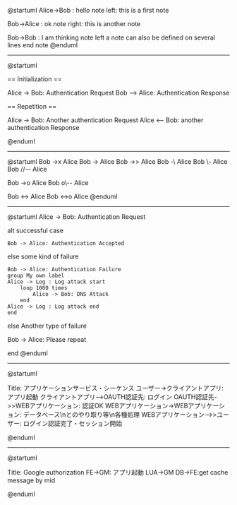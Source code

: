 @startuml
Alice->Bob : hello
note left: this is a first note

Bob->Alice : ok
note right: this is another note

Bob->Bob : I am thinking
note left
a note
can also be defined
on several lines
end note
@enduml

---

@startuml

== Initialization ==

Alice -> Bob: Authentication Request
Bob --> Alice: Authentication Response

== Repetition ==

Alice -> Bob: Another authentication Request
Alice <-- Bob: another authentication Response

@enduml

---

@startuml
Bob ->x Alice
Bob -> Alice
Bob ->> Alice
Bob -\ Alice
Bob \\- Alice
Bob //-- Alice

Bob ->o Alice
Bob o\\-- Alice

Bob <-> Alice
Bob <->o Alice
@enduml

---

@startuml
Alice -> Bob: Authentication Request

alt successful case

    Bob -> Alice: Authentication Accepted

else some kind of failure

    Bob -> Alice: Authentication Failure
    group My own label
    Alice -> Log : Log attack start
        loop 1000 times
            Alice -> Bob: DNS Attack
        end
    Alice -> Log : Log attack end
    end

else Another type of failure

   Bob -> Alice: Please repeat

end
@enduml

---

@startuml

Title: アプリケーションサービス・シーケンス
ユーザー->クライアントアプリ: アプリ起動
クライアントアプリ-->OAUTH認証先: ログイン
OAUTH認証先->>WEBアプリケーション: 認証OK
WEBアプリケーション->WEBアプリケーション: データベース\nとのやり取り等\n各種処理
WEBアプリケーション-->>ユーザー: ログイン認証完了・セッション開始

@enduml

---

@startuml

Title: Google authorization
FE->GM: アプリ起動
LUA->GM
DB->FE:get cache message by mid


@enduml

